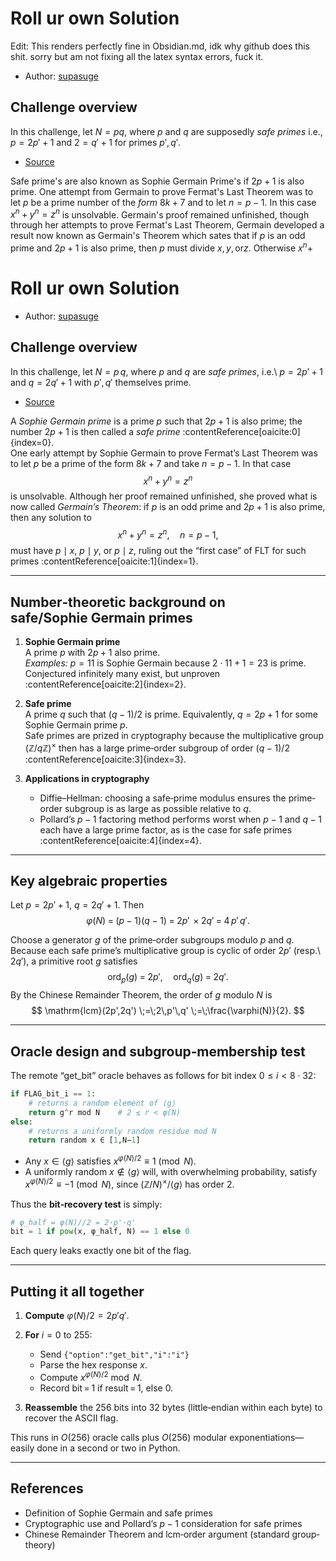 # Roll ur own Solution

Edit: This renders perfectly fine in Obsidian.md, idk why github does this shit. sorry but am not fixing all the latex syntax errors, fuck it. 


- Author: [supasuge](https://github.com/supasuge)



## Challenge overview

In this challenge, let $N = pq$, where $p$ and $q$ are supposedly *safe primes* i.e., $p=2p'+1$ and $2 = q'+1$ for primes $p',q'$. 
- [Source](https://en.wikipedia.org/wiki/Safe_and_Sophie_Germain_primes)

Safe prime's are also known as Sophie Germain Prime's if $2p+1$ is also prime. One attempt from Germain to prove Fermat's Last Theorem was to let $p$ be a prime number of the *form* $8k+7$ and to let $n = p-1$. In this case $x^n + y^n = z^n$ is unsolvable. Germain's proof remained unfinished, though through her attempts to prove Fermat's Last Theorem, Germain developed a result now known as Germain's Theorem which sates that if $p$ is an odd prime and $2p+1$ is also prime, then $p$ must divide $x, y, \text{or} z$. Otherwise $x^n +$


# Roll ur own Solution

- Author: [supasuge](https://github.com/supasuge)

## Challenge overview

In this challenge, let $N = p\,q$, where $p$ and $q$ are *safe primes*, i.e.\ $p = 2p' + 1$ and $q = 2q' + 1$ with $p',q'$ themselves prime.  
- [Source](https://en.wikipedia.org/wiki/Safe_and_Sophie_Germain_primes)

A *Sophie Germain prime* is a prime $p$ such that $2p + 1$ is also prime; the number $2p+1$ is then called a *safe prime* :contentReference[oaicite:0]{index=0}.  
One early attempt by Sophie Germain to prove Fermat’s Last Theorem was to let $p$ be a prime of the form $8k+7$ and take $n = p-1$.  In that case  
$$
x^n + y^n = z^n
$$
is unsolvable.  Although her proof remained unfinished, she proved what is now called *Germain’s Theorem*: if $p$ is an odd prime and $2p+1$ is also prime, then any solution to  
$$
x^n + y^n = z^n,\quad n=p-1,
$$
must have $p\mid x$, $p\mid y$, or $p\mid z$, ruling out the “first case” of FLT for such primes :contentReference[oaicite:1]{index=1}.

---

## Number‐theoretic background on safe/Sophie Germain primes

1. **Sophie Germain prime**  
   A prime $p$ with $2p+1$ also prime.  
   _Examples:_ $p=11$ is Sophie Germain because $2\cdot11+1=23$ is prime.  
   Conjectured infinitely many exist, but unproven :contentReference[oaicite:2]{index=2}.

2. **Safe prime**  
   A prime $q$ such that $(q-1)/2$ is prime.  Equivalently, $q=2p+1$ for some Sophie Germain prime $p$.  
   Safe primes are prized in cryptography because the multiplicative group $(\mathbb Z/q\mathbb Z)^\times$ then has a large prime‐order subgroup of order $(q-1)/2$ :contentReference[oaicite:3]{index=3}.

3. **Applications in cryptography**  
   - Diffie–Hellman: choosing a safe‑prime modulus ensures the prime‐order subgroup is as large as possible relative to $q$.  
   - Pollard’s $p-1$ factoring method performs worst when $p-1$ and $q-1$ each have a large prime factor, as is the case for safe primes :contentReference[oaicite:4]{index=4}.

---

## Key algebraic properties

Let $p=2p'+1$, $q=2q'+1$.  Then
$$
\varphi(N) \;=\; (p-1)(q-1)\;=\;2p'\,\times 2q'\;=\;4\,p'\,q'.
$$

Choose a generator $g$ of the prime‑order subgroups modulo $p$ and $q$.  Because each safe prime’s multiplicative group is cyclic of order $2p'$ (resp.\ $2q'$), a primitive root $g$ satisfies
$$
\text{ord}_p(g) \;=\;2p',\quad
\text{ord}_q(g)\;=\;2q'.
$$
By the Chinese Remainder Theorem, the order of $g$ modulo $N$ is
$$
\mathrm{lcm}(2p',2q') \;=\;2\,p'\,q'
\;=\;\frac{\varphi(N)}{2}.
$$

---

## Oracle design and subgroup‐membership test

The remote “get_bit” oracle behaves as follows for bit index $0\le i<8\cdot32$:

```python
if FLAG_bit_i == 1:
    # returns a random element of ⟨g⟩
    return g^r mod N    # 2 ≤ r < φ(N)
else:
    # returns a uniformly random residue mod N
    return random x ∈ [1,N−1]
````

* Any $x\in\langle g\rangle$ satisfies $x^{\varphi(N)/2}\equiv1\pmod N$.
* A uniformly random $x\notin\langle g\rangle$ will, with overwhelming probability, satisfy $x^{\varphi(N)/2}\equiv -1\pmod N$, since $(\mathbb Z/N)^\times/\langle g\rangle$ has order 2.

Thus the **bit‐recovery test** is simply:

```python
# φ_half = φ(N)//2 = 2·p'·q'
bit = 1 if pow(x, φ_half, N) == 1 else 0
```

Each query leaks exactly one bit of the flag.

---

## Putting it all together

1. **Compute** $\varphi(N)/2 = 2p'q'$.
2. **For** $i=0$ to $255$:

   * Send `{"option":"get_bit","i":"i"}`
   * Parse the hex response $x$.
   * Compute $x^{\varphi(N)/2}\bmod N$.
   * Record bit = 1 if result = 1, else 0.
3. **Reassemble** the 256 bits into 32 bytes (little‑endian within each byte) to recover the ASCII flag.

This runs in $O(256)$ oracle calls plus $O(256)$ modular exponentiations—easily done in a second or two in Python.

---

## References

* Definition of Sophie Germain and safe primes 
* Cryptographic use and Pollard’s $p-1$ consideration for safe primes 
* Chinese Remainder Theorem and lcm‐order argument (standard group‐theory)


